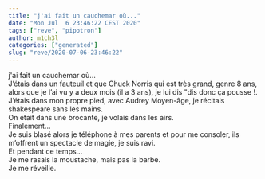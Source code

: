 ```yaml
---
title: "j'ai fait un cauchemar où..."
date: "Mon Jul  6 23:46:22 CEST 2020"
tags: ["reve", "pipotron"]
author: m1ch3l
categories: ["generated"]
slug: "reve/2020-07-06-23:46:22"
---
```


j'ai fait un cauchemar où...<br>
J’étais dans un fauteuil et que Chuck Norris qui est très grand, genre 8 ans, alors que je l’ai vu y a deux mois (il a 3 ans), je lui dis "dis donc ça pousse !.<br>
J’étais dans mon propre pied, avec Audrey Moyen-âge, je récitais shakespeare sans les mains.<br>
On était dans une brocante, je volais dans les airs.<br>
Finalement...<br>
Je suis blasé alors je téléphone à mes parents et pour me consoler, ils m’offrent un spectacle de magie, je suis ravi.<br>
Et pendant ce temps...<br>
Je me rasais la moustache, mais pas la barbe.<br>
Je me réveille.<br>
